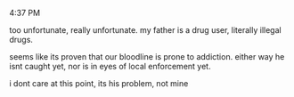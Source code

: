 
4:37 PM

too unfortunate, really unfortunate.
my father is a drug user, literally illegal drugs.

seems like its proven that our bloodline is prone to addiction.
either way he isnt caught yet, nor is in eyes of local enforcement yet. 

i dont care at this point, its his problem, not mine
